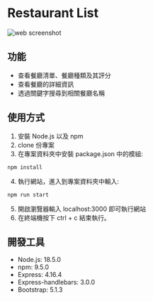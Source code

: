 # Restaurant List

![web screenshot](./public/screenshot.png)

## 功能

- 查看餐廳清單、餐廳種類及其評分
- 查看餐廳的詳細資訊
- 透過關鍵字搜尋到相關餐廳名稱

## 使用方式

1. 安裝 Node.js 以及 npm
2. clone 份專案
3. 在專案資料夾中安裝 package.json 中的模組:

```
npm install
```

4. 執行網站，進入到專案資料夾中輸入:

```
npm run start
```

5. 開啟瀏覽器輸入 localhost:3000 即可執行網站
6. 在終端機按下 ctrl + c 結束執行。

## 開發工具

- Node.js: 18.5.0
- npm: 9.5.0
- Express: 4.16.4
- Express-handlebars: 3.0.0
- Bootstrap: 5.1.3
